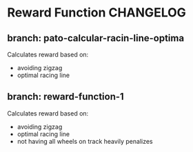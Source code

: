 # Reward Function CHANGELOG

## branch: pato-calcular-racin-line-optima
Calculates reward based on:
- avoiding zigzag
- optimal racing line

## branch: reward-function-1
Calculates reward based on:
- avoiding zigzag
- optimal racing line
- not having all wheels on track heavily penalizes

